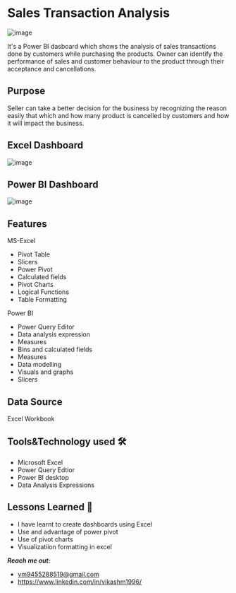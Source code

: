 
# Sales Transaction Analysis
![image](https://user-images.githubusercontent.com/92555446/187866500-b19da81f-4d63-459b-878e-37181e8dae57.png)


It's a Power BI dasboard which shows the analysis of sales transactions done by customers while purchasing the products.
Owner can identify the performance of sales and customer behaviour to the product through their acceptance and cancellations.

## Purpose

Seller can take a better decision for the business by recognizing the reason easily that which and how many product is cancelled by customers and how it will impact the business.

## Excel Dashboard
![image](https://user-images.githubusercontent.com/92555446/182907820-c97f471f-ffd2-4a7b-8173-30ac555b379b.png)

## Power BI Dashboard
![image](https://user-images.githubusercontent.com/92555446/182911472-96c01ca8-6d92-4209-a9dd-5c88f9aeb0a1.png)

## Features
MS-Excel
- Pivot Table
- Slicers
- Power Pivot
- Calculated fields
- Pivot Charts
- Logical Functions
- Table Formatting

Power BI 
- Power Query Editor
- Data analysis expression
- Measures
- Bins and calculated fields
- Measures
- Data modelling
- Visuals and graphs
- Slicers

## Data Source
Excel Workbook

## Tools&Technology used 	:hammer_and_wrench:
- Microsoft Excel
- Power Query Edtior
- Power BI desktop
- Data Analysis Expressions

## Lessons Learned :open_book:

- I have learnt to create dashboards using Excel
- Use and advantage of power pivot
- Use of pivot charts 
- Visualizatiion formatting in excel

_**Reach me out:**_
- vm9455288519@gmail.com
- https://www.linkedin.com/in/vikashm1996/

